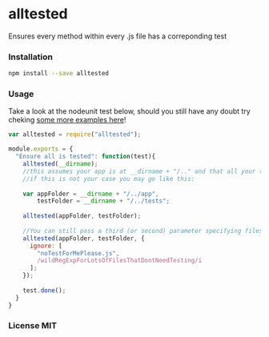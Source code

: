 alltested
=========

Ensures every method within every .js file has a correponding test

### Installation

```bash
npm install --save alltested
```

### Usage

Take a look at the nodeunit test below, should you still have any doubt try cheking [some more examples here](https://github.com/gammasoft/alltested/blob/master/tests/indexTest.js)!

```javascript
var alltested = require("alltested");

module.exports = {
  "Ensure all is tested": function(test){
    alltested(__dirname);     
    //this assumes your app is at __dirname + "/.." and that all your tests should stay at __dirname
    //if this is not your case you may go like this:
    
    var appFolder = __dirname + "/../app",
        testFolder = __dirname + "/../tests";
    
    alltested(appFolder, testFolder);
    
    //You can still pass a third (or second) parameter specifying files that should be skipped:
    alltested(appFolder, testFolder, {
      ignore: [
        "noTestForMePlease.js",
        /wildRegExpForLotsOfFilesThatDontNeedTesting/i
      ];
    });
    
    test.done();
  }
}

```

### License MIT

